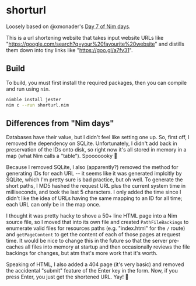 # shorturl

Loosely based on @xmonader's [Day 7 of Nim days](https://xmonader.github.io/nimdays/day07_shorturl.html).

This is a url shortening website that takes input website URLs like "https://google.com/search?q=your%20favourite%20website" and distills them down into tiny links like "https://goo.gl/a7fv31".


## Build

To build, you must first install the required packages, then you can compile
and run using `nim`.

```bash
nimble install jester
nim c --run shorturl.nim
```


## Differences from "Nim days"

Databases have their value, but I didn't feel like setting one up. So, first
off, I removed the dependency on SQLite. Unfortunately, I didn't add back in
preservation of the IDs onto disk, so right now it's all stored in memory in
a map (what Nim calls a "table"). Spooooooky 👻

Because I removed SQLite, I also (apparently?) removed the method for
generating IDs for each URL -- it seems like it was generated implcitly by
SQLite, which I'm pretty sure is bad practice, but oh well. To generate the
short paths, I MD5 hashed the request URL plus the current system time in
milliseconds, and took the last 5 characters. I only added the time since I
didn't like the idea of URLs having the same mapping to an ID for all time;
each URL can only be in the map once.

I thought it was pretty hacky to shove a 50+ line HTML page into a Nim source
file, so I moved that into its own file and created `PathFileBackings` to
enumerate valid files for resources paths (e.g. "index.html" for the `/`
route) and `getPageContent` to get the content of each of those pages at
request time. It would be nice to change this in the future so that the
server pre-caches all files into memory at startup and then occasionally
reviews the file backings for changes, but atm that's more work that it's
worth.

Speaking of HTML, I also added a 404 page (it's very basic) and removed the
accidental "submit" feature of the Enter key in the form. Now, if you press
Enter, you just get the shortened URL. Yay! 🎉
